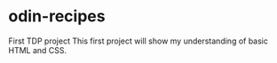 # odin-recipes
First TDP project
This first project will show my understanding of basic HTML and CSS.